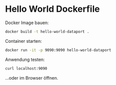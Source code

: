 # Hello World Dockerfile

Docker Image bauen:

```sh
docker build -t hello-world-dataport .
```

Container starten:

```sh
docker run -it -p 9090:9090 hello-world-dataport
```

Anwendung testen:

```sh
curl localhost:9090
```

...oder im Browser öffnen.
